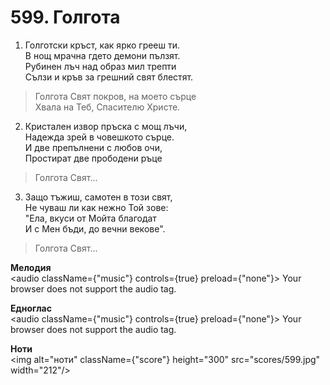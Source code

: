 # 599. Голгота

1. Голготски кръст, как ярко грееш ти.  
В нощ мрачна гдето демони пълзят.  
Рубинен лъч над образ мил трепти  
Сълзи и кръв за грешний свят блестят.  

> Голгота Свят покров, на моето сърце  
> Хвала на Теб, Спасителю Христе.  

2. Кристален извор пръска с мощ лъчи,  
Надежда зрей в човешкото сърце.  
И две препълнени с любов очи,  
Простират две прободени ръце  

> Голгота Свят...  

3. Защо тъжиш, самотен в този свят,  
Не чуваш ли как нежно Той зове:  
"Ела, вкуси от Мойта благодат  
И с Мен бъди, до вечни векове".  

> Голгота Свят...

**Мелодия**  
<audio className={"music"} controls={true} preload={"none"}>
    <source src="mp3/599.mp3" type="audio/mpeg"/>
    Your browser does not support the audio tag.
</audio>

**Едноглас**  
<audio className={"music"} controls={true} preload={"none"}>
    <source src="transp/599.mp3" type="audio/mpeg"/>
    Your browser does not support the audio tag.
</audio>

**Ноти**  
<img alt="ноти" className={"score"} height="300" src="scores/599.jpg" width="212"/>
